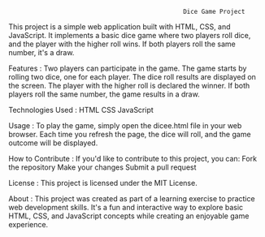                                                     Dice Game Project
This project is a simple web application built with HTML, CSS, and JavaScript. It implements a basic dice game where two players roll dice, and the player with the higher roll wins. If both players roll the same number, it's a draw.

Features :
Two players can participate in the game.
The game starts by rolling two dice, one for each player.
The dice roll results are displayed on the screen.
The player with the higher roll is declared the winner.
If both players roll the same number, the game results in a draw.

Technologies Used :
HTML
CSS
JavaScript

Usage :
To play the game, simply open the dicee.html file in your web browser. Each time you refresh the page, the dice will roll, and the game outcome will be displayed.

How to Contribute : 
If you'd like to contribute to this project, you can:
Fork the repository
Make your changes
Submit a pull request


License :
This project is licensed under the MIT License.

About :
This project was created as part of a learning exercise to practice web development skills. It's a fun and interactive way to explore basic HTML, CSS, and JavaScript concepts while creating an enjoyable game experience.
